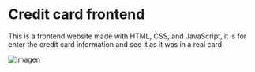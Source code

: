 # Credit card frontend
This is a frontend website made with HTML, CSS, and JavaScript, it is for enter the credit card information and see it as it was in a real card

![imagen](https://github.com/wilmer-energy/CreditCard/assets/96258090/28434042-289f-4b38-8b44-a8d0064761f3)

